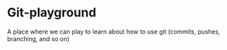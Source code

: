 Git-playground
==============

A place where we can play to learn about how to use git (commits, pushes, branching, and so on)
